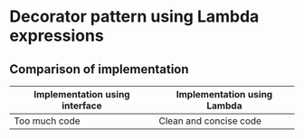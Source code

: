 
# Decorator pattern using Lambda expressions

## Comparison of implementation
| Implementation using interface | Implementation using Lambda |
|---|---|
| Too much code | Clean and concise code|
